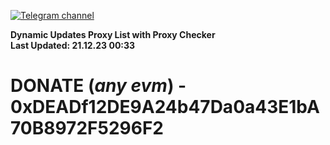 [![Telegram channel](https://img.shields.io/endpoint?url=https://runkit.io/damiankrawczyk/telegram-badge/branches/master?url=https://t.me/n4z4v0d)](https://t.me/n4z4v0d) 

**Dynamic Updates Proxy List with Proxy Checker**  
**Last Updated: 21.12.23 00:33**

# DONATE (_any evm_) - 0xDEADf12DE9A24b47Da0a43E1bA70B8972F5296F2
